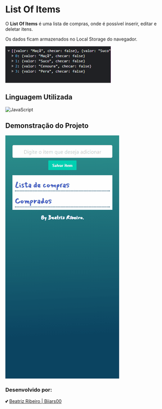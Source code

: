 # List Of Items

O **List Of Items** é uma lista de compras, onde é possível inserir, editar e deletar itens. 

Os dados ficam armazenados no Local Storage do navegador.

![Local Storage](assets\img\img.PNG)

## Linguagem Utilizada

![JavaScript](https://img.shields.io/badge/javascript-%23323330.svg?style=for-the-badge&logo=javascript&logoColor=%23F7DF1E)

## Demonstração do Projeto

![GIF - List Of Items](assets\img\lista-de-itens.gif)

### Desenvolvido por:

💕 [Beatriz Ribeiro | Biiars00](https://github.com/Biiars00)